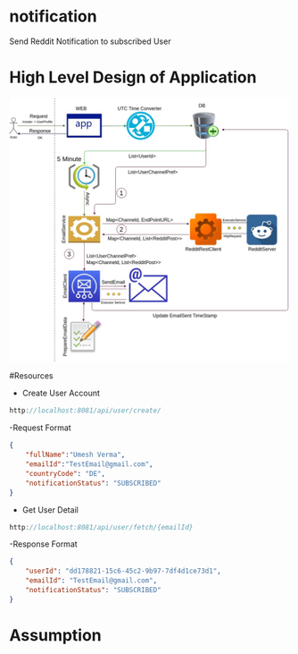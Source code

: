 # notification
Send Reddit Notification to subscribed User

# High Level Design of Application

![](notification.jpg) 


#Resources 

- Create User Account
```java
http://localhost:8081/api/user/create/
```
-Request Format
```json
{
	"fullName":"Umesh Verma",
	"emailId":"TestEmail@gmail.com",
	"countryCode": "DE",
	"notificationStatus": "SUBSCRIBED"
}
```

- Get User Detail
```java
http://localhost:8081/api/user/fetch/{emailId}
```
-Response Format
```json
{
    "userId": "dd178821-15c6-45c2-9b97-7df4d1ce73d1",
    "emailId": "TestEmail@gmail.com",
    "notificationStatus": "SUBSCRIBED"
}
```

# Assumption


